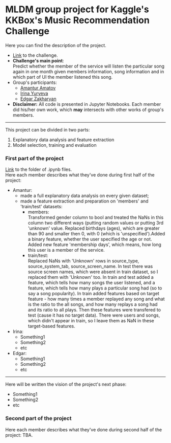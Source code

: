 # MLDM group project for Kaggle's KKBox's Music Recommendation Challenge
Here you can find the description of the project.
- [Link](https://www.kaggle.com/c/kkbox-music-recommendation-challenge) to the challenge.
- **Challenge's main point**:  
  Predict whether the member of the service will listen the particular song again in one month given members information, song information and in which part of UI the member listened this song.
- Group's participants: 
  - [Amantur Amatov](https://github.com/amanteur)
  - [Irina Yuryeva](https://github.com/upayuryeva) 
  - [Edgar Zakharyan](https://github.com/edgar2597)
- **Disclaimer:** All code is presented in Jupyter Notebooks. Each member did his/her own work, which **may** intersects with other works of group's members.

--------
This project can be divided in two parts:
1) Explanatory data analysis and feature extraction
2) Model selection, training and evaluation

### First part of the project
[Link](https://github.com/amanteur/MLDM_KaggleProject/tree/main/Part1) to the folder of .ipynb files.  
Here each member describes what they've done during first half of the project:
- Amantur:
  - made a full explanatory data analysis on every given dataset;
  - made a feature extraction and preparation on 'members' and 'train/test' datasets:
    - members:  
      Transformed gender column to bool and treated the NaNs in this column two different ways (putting random values or putting 3rd 'unknown' value. Replaced birthdays (ages), which are greater than 90 and smaller then 0, with 0 (which is 'unspecified').Added a binary feature, whether the user specified the age or not. Added new feature 'membership days', which means, how long this user is a member of the service.
    - train/test:  
      Replaced NaNs with 'Unknown' rows in source_type, source_system_tab, source_screen_name. In test there was source screen names, which were absent in train dataset, so I replaced them with 'Unknown' too. In train and test added a feature, which tells how many songs the user listened, and a feature, which tells how many plays a particular song had (so to say a song popularity). In train added features based on target feature - how many times a member replayed any song and what is the ratio to the all songs, and how many replays a song had and its ratio to all plays. Then these features were transfered to test (cause it has no target data). There were users and songs, which didn't appear in train, so I leave them as NaN in these target-based features.
- Irina:
  - Something1
  - Something2
  - etc
- Edgar:
  - Something1
  - Something2
  - etc

-------
Here will be written the vision of the project's next phase:
- Something1
- Something2
- etc

### Second part of the project
Here each member describes what they've done during second half of the project:
TBA.
